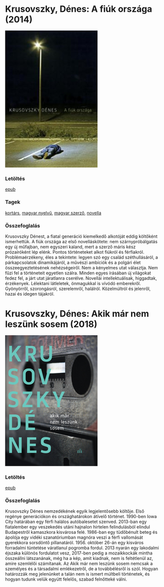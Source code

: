 # <a name="id_1521">Krusovszky, Dénes: A fiúk országa (2014)</a>
<img src="https://github.com/BercziSandor/calibre_lib/raw/main/libs/main/Krusovszky%2C%20Denes/A%20fiuk%20orszaga%20%281521%29/cover.jpg" alt="cover" width="300"/>

### Letöltés
[epub](https://github.com/BercziSandor/calibre_lib/raw/main/libs/main/Krusovszky%2C%20Denes/A%20fiuk%20orszaga%20%281521%29/A%20fiuk%20orszaga%20-%20Krusovszky%2C%20Denes.epub)

### Tagek
[kortárs](https://github.com/berczisandor/calibre_lib/blob/main/libs/main/_tags/kort%c3%a1rs.md), [magyar nyelvű](https://github.com/berczisandor/calibre_lib/blob/main/libs/main/_tags/magyar%20nyelv%c5%b1.md), [magyar szerző](https://github.com/berczisandor/calibre_lib/blob/main/libs/main/_tags/magyar%20szerz%c5%91.md), [novella](https://github.com/berczisandor/calibre_lib/blob/main/libs/main/_tags/novella.md)

### Összefoglalás
<div>
<p>Krusovszky Dénest, a fiatal generáció kiemelkedő alkotóját eddig költőként ismerhettük. A fiúk országa az első novelláskötete: nem szárnypróbálgatás egy új műfajban, nem egyszeri kaland, mert a szerző máris kész prózaíróként lép elénk. Pontos történeteket alkot fiúkról és férfiakról. Problémaérzékeny, éles a tekintete: legyen szó egy család széthullásáról, a párkapcsolatok dinamikájáról, a művészi ambíciók és a polgári élet összeegyeztetésének nehézségeiről. Nem a kényelmes utat választja. Nem fűzi fel a történeteit egyetlen szálra. Minden egyes írásában új világokat fedez fel, a járt utat járatlanra cserélve. Novellái intellektuálisak, higgadtak, érzékenyek. Lélektani látleletek, önmagukkal is vívódó emberekről. Gyönyörről, szorongásról, szerelemről, halálról. Közelmúltról és jelenről, hazai és idegen tájakról.</p></div>


# <a name="id_1520">Krusovszky, Dénes: Akik már nem leszünk sosem (2018)</a>
<img src="https://github.com/BercziSandor/calibre_lib/raw/main/libs/main/Krusovszky%2C%20Denes/Akik%20mar%20nem%20leszunk%20sosem%20%281520%29/cover.jpg" alt="cover" width="300"/>

### Letöltés
[epub](https://github.com/BercziSandor/calibre_lib/raw/main/libs/main/Krusovszky%2C%20Denes/Akik%20mar%20nem%20leszunk%20sosem%20%281520%29/Akik%20mar%20nem%20leszunk%20sosem%20-%20Krusovszky%2C%20Denes.epub)

### Összefoglalás
Krusovszky Dénes nemzedékének egyik legjelentősebb költője. Első regénye generációkon és országhatárokon átívelő történet. 1990-ben Iowa City határában egy férfi halálos autóbalesetet szenved. 2013-ban egy fiatalember egy veszekedés utáni hajnalon hirtelen felindulásból elindul Budapestről kamaszkora kisvárosa felé. 1986-ban egy tüdőbénult beteg és ápolója egy vidéki szanatóriumban magnóra veszi a férfi vallomását gyerekkora sorsdöntő pillanatáról. 1956. október 26-án egy kisváros forradalmi tüntetése váratlanul pogromba fordul. 2013 nyarán egy lakodalmi éjszaka különös fordulatot vesz, 2017-ben pedig a mozaikkockák mintha összeállni látszanának, még ha a kép, amit kiadnak, nem is feltétlenül az, amire szemlélői számítanak. Az Akik már nem leszünk sosem nemcsak a személyes és a társadalmi emlékezetről, de a továbbélésről is szól. Hogyan határozzák meg jelenünket a talán nem is ismert múltbeli történetek, és hogyan tudunk velük együtt felelős, szabad felnőtteké válni.


